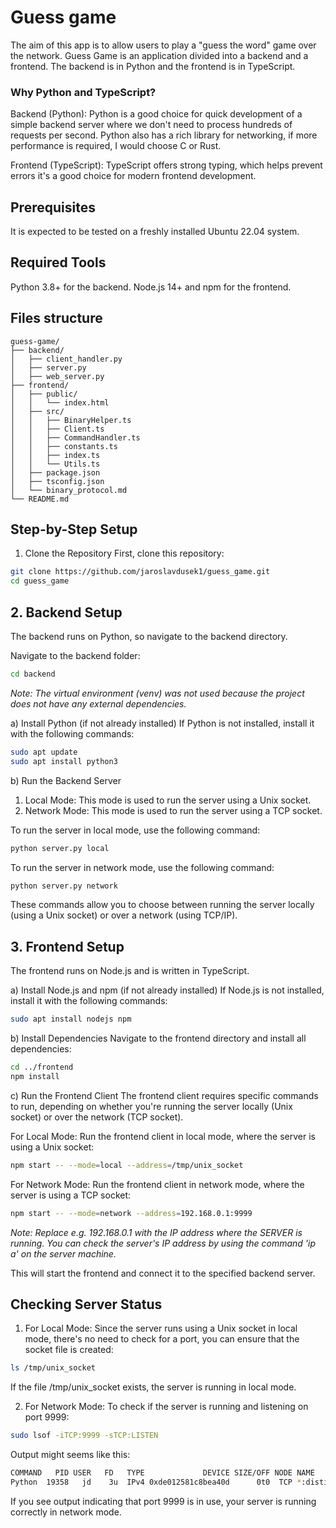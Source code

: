 # Guess game

The aim of this app is to allow users to play a "guess the word" game over the network. Guess Game is an application divided into a backend and a frontend. The backend is in Python and the frontend is in TypeScript.

### Why Python and TypeScript?
Backend (Python): Python is a good choice for quick development of a simple backend server where we don't need to process hundreds of requests per second. Python also has a rich library for networking, if more performance is required, I would choose C or Rust.

Frontend (TypeScript): TypeScript offers strong typing, which helps prevent errors it's a good choice for modern frontend development.

## Prerequisites
It is expected to be tested on a freshly installed Ubuntu 22.04 system.

## Required Tools
Python 3.8+ for the backend.
Node.js 14+ and npm for the frontend.

## Files structure
```
guess-game/
├── backend/
│   ├── client_handler.py
│   ├── server.py
│   ├── web_server.py
├── frontend/
│   ├── public/
│   │   └── index.html
│   ├── src/
│   │   ├── BinaryHelper.ts
│   │   ├── Client.ts
│   │   ├── CommandHandler.ts
│   │   ├── constants.ts
│   │   ├── index.ts
│   │   └── Utils.ts
│   ├── package.json
│   ├── tsconfig.json
│   └── binary_protocol.md
└── README.md
```

## Step-by-Step Setup

1. Clone the Repository
First, clone this repository:
```bash
git clone https://github.com/jaroslavdusek1/guess_game.git
cd guess_game
```

## 2. Backend Setup
The backend runs on Python, so navigate to the backend directory.

Navigate to the backend folder:
```bash
cd backend
```

_Note: The virtual environment (venv) was not used because the project does not have any external dependencies._

a) Install Python (if not already installed)
If Python is not installed, install it with the following commands:
```bash
sudo apt update
sudo apt install python3
```

b) Run the Backend Server

  1. Local Mode: This mode is used to run the server using a Unix socket.
  2. Network Mode: This mode is used to run the server using a TCP socket.

To run the server in local mode, use the following command:
```bash
python server.py local
```
To run the server in network mode, use the following command:
```bash
python server.py network
```
These commands allow you to choose between running the server locally (using a Unix socket) or over a network (using TCP/IP).



##  3. Frontend Setup
The frontend runs on Node.js and is written in TypeScript.

a) Install Node.js and npm (if not already installed)
If Node.js is not installed, install it with the following commands:
```bash
sudo apt install nodejs npm
```

b) Install Dependencies
Navigate to the frontend directory and install all dependencies:
```bash
cd ../frontend
npm install
```

c) Run the Frontend Client
The frontend client requires specific commands to run, depending on whether you're running the server locally (Unix socket) or over the network (TCP socket).

For Local Mode:
Run the frontend client in local mode, where the server is using a Unix socket:
```bash
npm start -- --mode=local --address=/tmp/unix_socket
```

For Network Mode:
Run the frontend client in network mode, where the server is using a TCP socket:

```bash
npm start -- --mode=network --address=192.168.0.1:9999
```
_Note: Replace e.g. 192.168.0.1 with the IP address where the SERVER is running. You can check the server's IP address by using the command 'ip a' on the server machine._

This will start the frontend and connect it to the specified backend server.


## Checking Server Status
1. For Local Mode:
Since the server runs using a Unix socket in local mode, there's no need to check for a port, you can ensure that the socket file is created:
```bash
ls /tmp/unix_socket
```
If the file /tmp/unix_socket exists, the server is running in local mode.

2. For Network Mode:
To check if the server is running and listening on port 9999:
```bash
sudo lsof -iTCP:9999 -sTCP:LISTEN
```
Output might seems like this:
```bash
COMMAND   PID USER   FD   TYPE             DEVICE SIZE/OFF NODE NAME
Python  19358   jd    3u  IPv4 0xde012581c8bea40d      0t0  TCP *:distinct (LISTEN)
```
If you see output indicating that port 9999 is in use, your server is running correctly in network mode.
